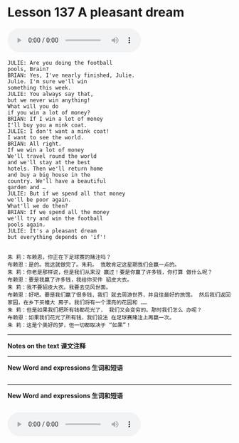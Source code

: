 #  Lesson 137 A pleasant dream

​<audio id="audio" controls="" loop="loop">
    <source id="mp3" src="https://online1.tingclass.net/lesson/shi0529/0000/16/137.mp3"> 
</audio>

```
JULIE: Are you doing the football
pools, Brain?
BRIAN: Yes, I've nearly finished, Julie.
Julie. I'm sure we'll win
something this week.
JULIE: You always say that,
but we never win anything!
What will you do
if you win a lot of money?
BRIAN: If I win a lot of money
I'll buy you a mink coat.
JULIE: I don't want a mink coat!
I want to see the world.
BRIAN: All right.
If we win a lot of money
We'll travel round the world
and we'll stay at the best
hotels. Then we'll return home
and buy a big house in the
country. We'll have a beautiful
garden and …
JULIE: But if we spend all that money
we'll be poor again.
What'll we do then?
BRIAN: If we spend all the money
we'll try and win the football
pools again.
JULIE: It's a pleasant dream
but everything depends on 'if'!


朱 莉：布赖恩，你正在下足球赛的赌注吗？
布赖恩：是的。我这就做完了。朱莉。 我敢肯定这星期我们会赢一点的。
朱 莉：你老是那样说，但是我们从来没 赢过！要是你赢了许多钱，你打算 做什么呢？
布赖恩：要是我赢了许多钱，我给你买件 貂皮大衣。
朱 莉：我不要貂皮大衣。我要去见风世面。
布赖恩：好吧。要是我们赢了很多钱，我们 就去周游世界，并且往最好的旅馆。 然后我们返回家园，在乡下买幢大 房子。我们将有一个漂亮的花园和 ……
朱 莉：但是如果我们把所有钱都花光了， 我们又会变穷的。那时我们怎么 办呢？
布赖恩：如果我们花光了所有钱，我们设法 在足球赛赌注上再赢一次。
朱 莉：这是个美好的梦，但一切都取决于 “如果”！
```

------------
**Notes on the text 课文注释**

-------------
**New Word and expressions 生词和短语**
```markdown

```
-------------

**New Word and expressions 生词和短语**
```markdown

```

<audio id="audio" controls="" loop="loop">
    <source id="mp3" src="https://i.xiao84.com/en-nce/1mp3-en/lesson138.mp3">
</audio>